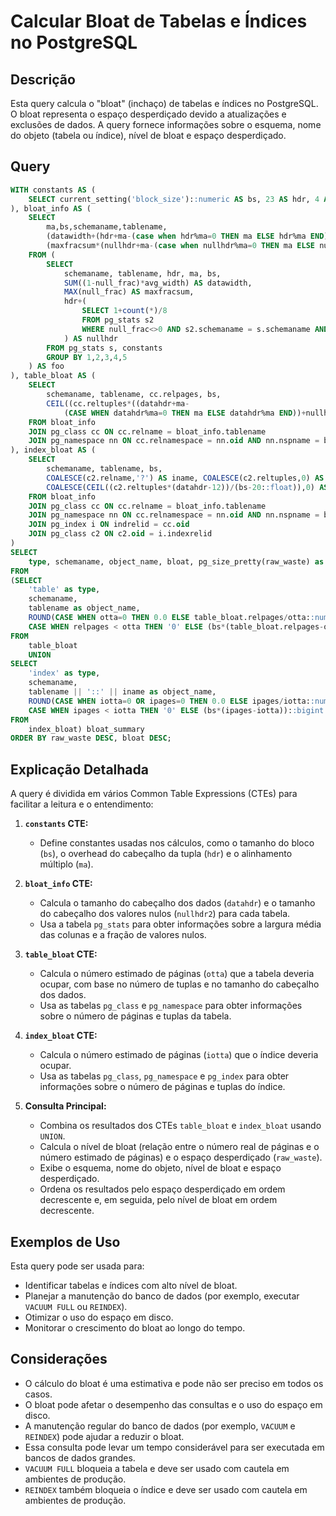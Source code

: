 # Calcular Bloat de Tabelas e Índices no PostgreSQL

## Descrição

Esta query calcula o "bloat" (inchaço) de tabelas e índices no PostgreSQL. O bloat representa o espaço desperdiçado devido a atualizações e exclusões de dados. A query fornece informações sobre o esquema, nome do objeto (tabela ou índice), nível de bloat e espaço desperdiçado.

## Query

```sql
WITH constants AS (
    SELECT current_setting('block_size')::numeric AS bs, 23 AS hdr, 4 AS ma
), bloat_info AS (
    SELECT
        ma,bs,schemaname,tablename,
        (datawidth+(hdr+ma-(case when hdr%ma=0 THEN ma ELSE hdr%ma END)))::numeric AS datahdr,
        (maxfracsum*(nullhdr+ma-(case when nullhdr%ma=0 THEN ma ELSE nullhdr%ma END))) AS nullhdr2
    FROM (
        SELECT
            schemaname, tablename, hdr, ma, bs,
            SUM((1-null_frac)*avg_width) AS datawidth,
            MAX(null_frac) AS maxfracsum,
            hdr+(
                SELECT 1+count(*)/8
                FROM pg_stats s2
                WHERE null_frac<>0 AND s2.schemaname = s.schemaname AND s2.tablename = s.tablename
            ) AS nullhdr
        FROM pg_stats s, constants
        GROUP BY 1,2,3,4,5
    ) AS foo
), table_bloat AS (
    SELECT
        schemaname, tablename, cc.relpages, bs,
        CEIL((cc.reltuples*((datahdr+ma-
            (CASE WHEN datahdr%ma=0 THEN ma ELSE datahdr%ma END))+nullhdr2+4))/(bs-20::float)) AS otta
    FROM bloat_info
    JOIN pg_class cc ON cc.relname = bloat_info.tablename
    JOIN pg_namespace nn ON cc.relnamespace = nn.oid AND nn.nspname = bloat_info.schemaname AND nn.nspname <> 'information_schema'
), index_bloat AS (
    SELECT
        schemaname, tablename, bs,
        COALESCE(c2.relname,'?') AS iname, COALESCE(c2.reltuples,0) AS ituples, COALESCE(c2.relpages,0) AS ipages,
        COALESCE(CEIL((c2.reltuples*(datahdr-12))/(bs-20::float)),0) AS iotta -- very rough approximation, assumes all cols
    FROM bloat_info
    JOIN pg_class cc ON cc.relname = bloat_info.tablename
    JOIN pg_namespace nn ON cc.relnamespace = nn.oid AND nn.nspname = bloat_info.schemaname AND nn.nspname <> 'information_schema'
    JOIN pg_index i ON indrelid = cc.oid
    JOIN pg_class c2 ON c2.oid = i.indexrelid
)
SELECT
    type, schemaname, object_name, bloat, pg_size_pretty(raw_waste) as waste
FROM
(SELECT
    'table' as type,
    schemaname,
    tablename as object_name,
    ROUND(CASE WHEN otta=0 THEN 0.0 ELSE table_bloat.relpages/otta::numeric END,1) AS bloat,
    CASE WHEN relpages < otta THEN '0' ELSE (bs*(table_bloat.relpages-otta)::bigint)::bigint END AS raw_waste
FROM
    table_bloat
    UNION
SELECT
    'index' as type,
    schemaname,
    tablename || '::' || iname as object_name,
    ROUND(CASE WHEN iotta=0 OR ipages=0 THEN 0.0 ELSE ipages/iotta::numeric END,1) AS bloat,
    CASE WHEN ipages < iotta THEN '0' ELSE (bs*(ipages-iotta))::bigint END AS raw_waste
FROM
    index_bloat) bloat_summary
ORDER BY raw_waste DESC, bloat DESC;
```

## Explicação Detalhada

A query é dividida em vários Common Table Expressions (CTEs) para facilitar a leitura e o entendimento:

1.  **`constants` CTE:**
    * Define constantes usadas nos cálculos, como o tamanho do bloco (`bs`), o overhead do cabeçalho da tupla (`hdr`) e o alinhamento múltiplo (`ma`).

2.  **`bloat_info` CTE:**
    * Calcula o tamanho do cabeçalho dos dados (`datahdr`) e o tamanho do cabeçalho dos valores nulos (`nullhdr2`) para cada tabela.
    * Usa a tabela `pg_stats` para obter informações sobre a largura média das colunas e a fração de valores nulos.

3.  **`table_bloat` CTE:**
    * Calcula o número estimado de páginas (`otta`) que a tabela deveria ocupar, com base no número de tuplas e no tamanho do cabeçalho dos dados.
    * Usa as tabelas `pg_class` e `pg_namespace` para obter informações sobre o número de páginas e tuplas da tabela.

4.  **`index_bloat` CTE:**
    * Calcula o número estimado de páginas (`iotta`) que o índice deveria ocupar.
    * Usa as tabelas `pg_class`, `pg_namespace` e `pg_index` para obter informações sobre o número de páginas e tuplas do índice.

5.  **Consulta Principal:**
    * Combina os resultados dos CTEs `table_bloat` e `index_bloat` usando `UNION`.
    * Calcula o nível de bloat (relação entre o número real de páginas e o número estimado de páginas) e o espaço desperdiçado (`raw_waste`).
    * Exibe o esquema, nome do objeto, nível de bloat e espaço desperdiçado.
    * Ordena os resultados pelo espaço desperdiçado em ordem decrescente e, em seguida, pelo nível de bloat em ordem decrescente.

## Exemplos de Uso

Esta query pode ser usada para:

* Identificar tabelas e índices com alto nível de bloat.
* Planejar a manutenção do banco de dados (por exemplo, executar `VACUUM FULL` ou `REINDEX`).
* Otimizar o uso do espaço em disco.
* Monitorar o crescimento do bloat ao longo do tempo.

## Considerações

* O cálculo do bloat é uma estimativa e pode não ser preciso em todos os casos.
* O bloat pode afetar o desempenho das consultas e o uso do espaço em disco.
* A manutenção regular do banco de dados (por exemplo, `VACUUM` e `REINDEX`) pode ajudar a reduzir o bloat.
* Essa consulta pode levar um tempo considerável para ser executada em bancos de dados grandes.
* `VACUUM FULL` bloqueia a tabela e deve ser usado com cautela em ambientes de produção.
* `REINDEX` também bloqueia o índice e deve ser usado com cautela em ambientes de produção.
